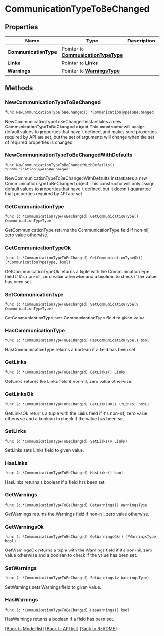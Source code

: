 # CommunicationTypeToBeChanged

## Properties

Name | Type | Description | Notes
------------ | ------------- | ------------- | -------------
**CommunicationType** | Pointer to [**CommunicationTypeType**](CommunicationTypeType.md) |  | [optional] 
**Links** | Pointer to [**Links**](Links.md) |  | [optional] 
**Warnings** | Pointer to [**WarningsType**](WarningsType.md) |  | [optional] 

## Methods

### NewCommunicationTypeToBeChanged

`func NewCommunicationTypeToBeChanged() *CommunicationTypeToBeChanged`

NewCommunicationTypeToBeChanged instantiates a new CommunicationTypeToBeChanged object
This constructor will assign default values to properties that have it defined,
and makes sure properties required by API are set, but the set of arguments
will change when the set of required properties is changed

### NewCommunicationTypeToBeChangedWithDefaults

`func NewCommunicationTypeToBeChangedWithDefaults() *CommunicationTypeToBeChanged`

NewCommunicationTypeToBeChangedWithDefaults instantiates a new CommunicationTypeToBeChanged object
This constructor will only assign default values to properties that have it defined,
but it doesn't guarantee that properties required by API are set

### GetCommunicationType

`func (o *CommunicationTypeToBeChanged) GetCommunicationType() CommunicationTypeType`

GetCommunicationType returns the CommunicationType field if non-nil, zero value otherwise.

### GetCommunicationTypeOk

`func (o *CommunicationTypeToBeChanged) GetCommunicationTypeOk() (*CommunicationTypeType, bool)`

GetCommunicationTypeOk returns a tuple with the CommunicationType field if it's non-nil, zero value otherwise
and a boolean to check if the value has been set.

### SetCommunicationType

`func (o *CommunicationTypeToBeChanged) SetCommunicationType(v CommunicationTypeType)`

SetCommunicationType sets CommunicationType field to given value.

### HasCommunicationType

`func (o *CommunicationTypeToBeChanged) HasCommunicationType() bool`

HasCommunicationType returns a boolean if a field has been set.

### GetLinks

`func (o *CommunicationTypeToBeChanged) GetLinks() Links`

GetLinks returns the Links field if non-nil, zero value otherwise.

### GetLinksOk

`func (o *CommunicationTypeToBeChanged) GetLinksOk() (*Links, bool)`

GetLinksOk returns a tuple with the Links field if it's non-nil, zero value otherwise
and a boolean to check if the value has been set.

### SetLinks

`func (o *CommunicationTypeToBeChanged) SetLinks(v Links)`

SetLinks sets Links field to given value.

### HasLinks

`func (o *CommunicationTypeToBeChanged) HasLinks() bool`

HasLinks returns a boolean if a field has been set.

### GetWarnings

`func (o *CommunicationTypeToBeChanged) GetWarnings() WarningsType`

GetWarnings returns the Warnings field if non-nil, zero value otherwise.

### GetWarningsOk

`func (o *CommunicationTypeToBeChanged) GetWarningsOk() (*WarningsType, bool)`

GetWarningsOk returns a tuple with the Warnings field if it's non-nil, zero value otherwise
and a boolean to check if the value has been set.

### SetWarnings

`func (o *CommunicationTypeToBeChanged) SetWarnings(v WarningsType)`

SetWarnings sets Warnings field to given value.

### HasWarnings

`func (o *CommunicationTypeToBeChanged) HasWarnings() bool`

HasWarnings returns a boolean if a field has been set.


[[Back to Model list]](../README.md#documentation-for-models) [[Back to API list]](../README.md#documentation-for-api-endpoints) [[Back to README]](../README.md)


